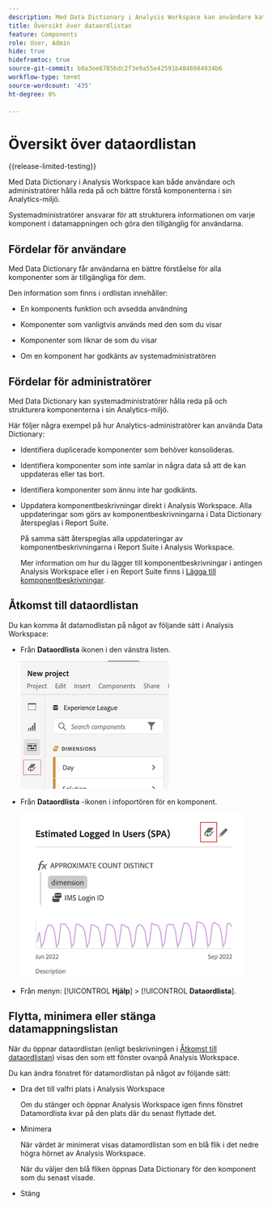 ```yaml
---
description: Med Data Dictionary i Analysis Workspace kan användare katalogisera och hålla reda på de olika komponenterna i Analysis Workspace, inklusive deras avsedda användning, som är godkända, som är dubbletter osv.
title: Översikt över dataordlistan
feature: Components
role: User, Admin
hide: true
hidefromtoc: true
source-git-commit: b0a3ee6785bdc2f3e9a55e42591b4846984934b6
workflow-type: tm+mt
source-wordcount: '435'
ht-degree: 0%

---
```


# Översikt över dataordlistan

{{release-limited-testing}}

Med Data Dictionary i Analysis Workspace kan både användare och administratörer hålla reda på och bättre förstå komponenterna i sin Analytics-miljö.

Systemadministratörer ansvarar för att strukturera informationen om varje komponent i datamappningen och göra den tillgänglig för användarna.

## Fördelar för användare

Med Data Dictionary får användarna en bättre förståelse för alla komponenter som är tillgängliga för dem.

Den information som finns i ordlistan innehåller:

* En komponents funktion och avsedda användning

* Komponenter som vanligtvis används med den som du visar

* Komponenter som liknar de som du visar

* Om en komponent har godkänts av systemadministratören

## Fördelar för administratörer

Med Data Dictionary kan systemadministratörer hålla reda på och strukturera komponenterna i sin Analytics-miljö.

Här följer några exempel på hur Analytics-administratörer kan använda Data Dictionary:

* Identifiera duplicerade komponenter som behöver konsolideras.

* Identifiera komponenter som inte samlar in några data så att de kan uppdateras eller tas bort.

* Identifiera komponenter som ännu inte har godkänts.

* Uppdatera komponentbeskrivningar direkt i Analysis Workspace. Alla uppdateringar som görs av komponentbeskrivningarna i Data Dictionary återspeglas i Report Suite.

   På samma sätt återspeglas alla uppdateringar av komponentbeskrivningarna i Report Suite i Analysis Workspace.

   Mer information om hur du lägger till komponentbeskrivningar i antingen Analysis Workspace eller i en Report Suite finns i [Lägga till komponentbeskrivningar](/help/analyze/analysis-workspace/components/add-component-descriptions.md).

## Åtkomst till dataordlistan

Du kan komma åt datamodlistan på något av följande sätt i Analysis Workspace:

* Från **Dataordlista** ikonen i den vänstra listen.

   ![Ikon för datamordlista i den vänstra listen](assets/data-dictionary-access-icon.png)

* Från **Dataordlista** -ikonen i infoportören för en komponent.

   ![Ikon för datamordlista i infopobjekt](assets/data-dictionary-access-infopopover.png)
<!--update screenshot; this was taken from a mock-->

* Från menyn: [!UICONTROL **Hjälp**] > [!UICONTROL **Dataordlista**].

   <!--add screenshot-->

## Flytta, minimera eller stänga datamappningslistan

När du öppnar dataordlistan (enligt beskrivningen i [Åtkomst till dataordlistan](#access-the-data-dictionary)) visas den som ett fönster ovanpå Analysis Workspace.

Du kan ändra fönstret för datamordlistan på något av följande sätt:

* Dra det till valfri plats i Analysis Workspace

   Om du stänger och öppnar Analysis Workspace igen finns fönstret Datamordlista kvar på den plats där du senast flyttade det. <!--True?-->

* Minimera

   När värdet är minimerat visas datamordlistan som en blå flik i det nedre högra hörnet av Analysis Workspace.

   När du väljer den blå fliken öppnas Data Dictionary för den komponent som du senast visade.

* Stäng
